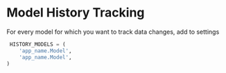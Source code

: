 # Model History Tracking

 For every model for which you want to track data changes,
 add to settings

```python
 HISTORY_MODELS = (
    'app_name.Model',
    'app_name.Model',
)
```
